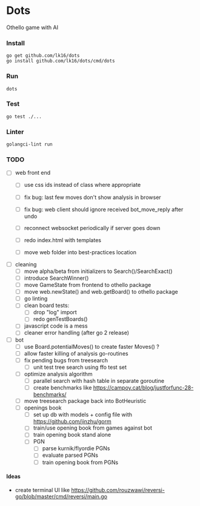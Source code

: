 
# Dots
Othello game with AI

### Install
```
go get github.com/lk16/dots
go install github.com/lk16/dots/cmd/dots
```

### Run
```
dots
```

### Test
```
go test ./...
```

### Linter

```
golangci-lint run
```

### TODO
- [ ] web front end
    - [ ] use css ids instead of class where appropriate
    - [ ] fix bug: last few moves don't show analysis in browser
    - [ ] fix bug: web client should ignore received bot_move_reply after undo 
    - [ ] reconnect websocket periodically if server goes down
    - [ ] redo index.html with templates
    - [ ] move web folder into best-practices location


- [ ] cleaning
    - [ ] move alpha/beta from initializers to Search()/SearchExact()
    - [ ] introduce SearchWinner()
    - [ ] move GameState from frontend to othello package
    - [ ] move web.newState() and web.getBoard() to othello package
    - [ ] go linting
    - [ ] clean board tests:
        - [ ] drop "log" import
        - [ ] redo genTestBoards()
    - [ ] javascript code is a mess
    - [ ] cleaner error handling (after go 2 release)

- [ ] bot
    - [ ] use Board.potentialMoves() to create faster Moves() ?
    - [ ] allow faster killing of analysis go-routines
    - [ ] fix pending bugs from treesearch
        - [ ] unit test tree search using ffo test set
    - [ ] optimize analysis algorithm
        - [ ] parallel search with hash table in separate goroutine
        - [ ] create benchmarks like https://campoy.cat/blog/justforfunc-28-benchmarks/
    - [ ] move treesearch package back into BotHeuristic
    - [ ] openings book
        - [ ] set up db with models + config file with https://github.com/jinzhu/gorm
        - [ ] train/use opening book from games against bot
        - [ ] train opening book stand alone
        - [ ] PGN
            - [ ] parse kurnik/flyordie PGNs
            - [ ] evaluate parsed PGNs
            - [ ] train opening book from PGNs

#### Ideas
- create terminal UI like https://github.com/rouzwawi/reversi-go/blob/master/cmd/reversi/main.go
